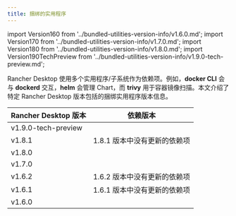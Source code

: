 ```yaml
---
title: 捆绑的实用程序
---
```


import Version160 from '../bundled-utilities-version-info/v1.6.0.md';
import Version170 from '../bundled-utilities-version-info/v1.7.0.md';
import Version180 from '../bundled-utilities-version-info/v1.8.0.md';
import Version190TechPreview from '../bundled-utilities-version-info/v1.9.0-tech-preview.md';

Rancher Desktop 使用多个实用程序/子系统作为依赖项。例如，**docker CLI** 会与 **dockerd** 交互，**helm** 会管理 Chart，而 **trivy** 用于容器镜像扫描。本文介绍了特定 Rancher Desktop 版本包括的捆绑实用程序版本信息。

| Rancher Desktop 版本 | 依赖版本 |
| ------------- | ---------------- |
| v1.9.0-tech-preview | <Version190TechPreview /> |
| v1.8.1 | 1.8.1 版本中没有更新的依赖项 |
| v1.8.0 | <Version180 /> |
| v1.7.0 | <Version170 /> |
| v1.6.2 | 1.6.2 版本中没有更新的依赖项 |
| v1.6.1 | 1.6.1 版本中没有更新的依赖项 |
| v1.6.0 | <Version160 /> |
